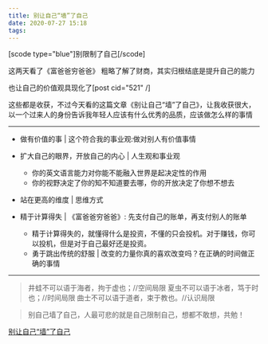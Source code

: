 ```yaml
---
title: 别让自己“墙”了自己
date: 2020-07-27 15:18
tags:
---
```


[scode type="blue"]别限制了自己[/scode]

这两天看了《富爸爸穷爸爸》
粗略了解了财商，其实归根结底是提升自己的能力

也让自己的价值观具现化了[post cid="521" /]

这些都是收获，不过今天看的这篇文章《别让自己“墙”了自己》，让我收获很大，以一个过来人的身份告诉我年轻人应该有什么优秀的品质，应该做怎么样的事情

---

- 做有价值的事 | 这个符合我的事业观:做对别人有价值事情
- 扩大自己的眼界，开放自己的内心 | 人生观和事业观
  
  - 你的英文语言能力对你能不能融入世界是起决定性的作用
  - 你的视野决定了你的知不知道要去哪，你的开放决定了你想不想去
- 站在更高的维度 | 思维方式
- 精于计算得失 | 《富爸爸穷爸爸》: 先支付自己的账单，再支付别人的账单
  
  - 精于计算得失的，就懂得什么是投资，不懂的只会投机。对于赚钱，你可以投机，但是对于自己最好还是投资。
  - 勇于跳出传统的舒服 | 改变的力量你真的喜欢改变吗？在正确的时间做正确的事情

---

> 井蛙不可以语于海者，拘于虚也；//空间局限
> 夏虫不可以语于冰者，笃于时也；//时间局限
> 曲士不可以语于道者，束于教也。//认识局限

> 别自己墙了自己，人最可悲的就是自己限制自己，想都不敢想，共勉！

[别让自己“墙”了自己][1]

[1]: https://coolshell.cn/articles/20276.html
